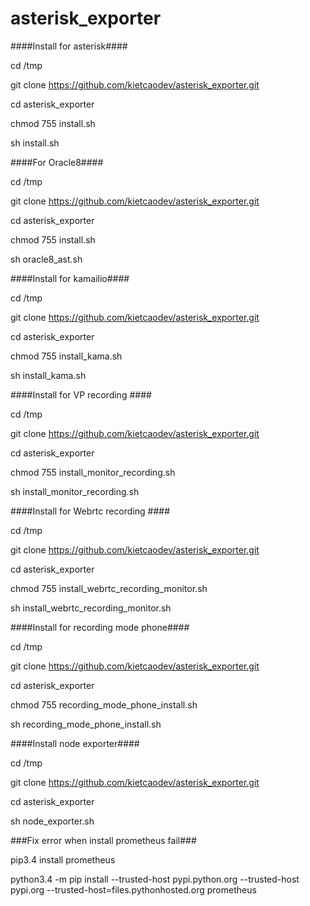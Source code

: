 # asterisk_exporter
####Install for asterisk####

cd /tmp

git clone https://github.com/kietcaodev/asterisk_exporter.git

cd asterisk_exporter

chmod 755 install.sh

sh install.sh

####For Oracle8####

cd /tmp

git clone https://github.com/kietcaodev/asterisk_exporter.git

cd asterisk_exporter

chmod 755 install.sh

sh oracle8_ast.sh

####Install for kamailio####

cd /tmp

git clone https://github.com/kietcaodev/asterisk_exporter.git

cd asterisk_exporter

chmod 755 install_kama.sh

sh install_kama.sh

####Install for VP recording ####

cd /tmp

git clone https://github.com/kietcaodev/asterisk_exporter.git

cd asterisk_exporter

chmod 755 install_monitor_recording.sh

sh install_monitor_recording.sh

####Install for Webrtc recording ####

cd /tmp

git clone https://github.com/kietcaodev/asterisk_exporter.git

cd asterisk_exporter

chmod 755 install_webrtc_recording_monitor.sh

sh install_webrtc_recording_monitor.sh

####Install for recording mode phone####

cd /tmp

git clone https://github.com/kietcaodev/asterisk_exporter.git

cd asterisk_exporter

chmod 755 recording_mode_phone_install.sh

sh recording_mode_phone_install.sh

####Install node exporter####

cd /tmp

git clone https://github.com/kietcaodev/asterisk_exporter.git

cd asterisk_exporter

sh node_exporter.sh

###Fix error when install prometheus fail###

pip3.4  install prometheus

python3.4 -m pip install --trusted-host pypi.python.org --trusted-host pypi.org --trusted-host=files.pythonhosted.org prometheus

